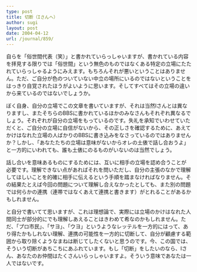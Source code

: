 ```yaml
---
type: post
title: 切断（Iさんへ）
author: sugi
layout: post
date: 2004-04-12
url: /journal/859/
---
```

自らを「俗世間代表（笑）」と書かれていらっしゃいますが、書かれている内容を拝見する限りでは「俗世間」という無色のものではなくある特定の立場にたたれていらっしゃるようにみえます。もちろんそれが悪いということはありません。ただ、ご自分が色のついていない中立の場所にいるのではないということをはっきり自覚されたほうがよいように思います。そしてすべてはその立場の違いから来ているのではないでしょうか。

ぼく自身、自分の立場でこの文章を書いていますが、それは当然Iさんとは異なりますし、またそちらのBBSに書かれているほかのみなさんもそれぞれ異なるでしょう。それぞれが自分の立場をもっているのです。失礼を承知でいわせていただくと、ご自分の立場に自信がないから、その正しさを確認するために、あえてかけはなれた立場の人ばかりのBBSに書き込みをなさっているのではありませんか？しかし、「あなたたちの立場は意味がないからオレの土俵で話し合おうよ」と一方的にいわれても、誰も土俵にのるものがいないのは当然でしょう。

話し合いを意味あるものにするためには、互いに相手の立場を認め合うことが必要です。理解できない点があればそれを問いただし、自分の主張のなかで理解してほしいことを的確に相手に伝えるという手順を踏まなければなりません。その結果たとえば今回の問題について理解し合えなかったとしても、また別の問題では何らかの連携（連帯ではなくあえて連携と書きます）がとれることがあるかもしれません。

と自分で書いてて思いますが、これは理想論で、実際には立場のかけはなれた人間同士が部分的にでも理解しあえることはきわめて希なのかもしれません。ただ、「プロ市民」、「サヨ」、「ウヨ」というようなレッテルを一方的にはって、あり得たかもしれない理解、連携の可能性を一方的に切断して、自分が顧慮する範囲から取り除くようなまねは断じてしたくないと思うのです。今、この国では、そういう切断があちこちにあふれています。もし「切断」をしたいのなら、Iさん、あなたのお仲間はたくさんいらっしゃいますよ。そういう意味であなたは一人ではないです。
